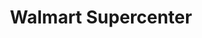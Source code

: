 ---
title: "Walmart Supercenter"
url: /springfield/walmart-supercenter-freedom-drive/
shop: supermarket
---